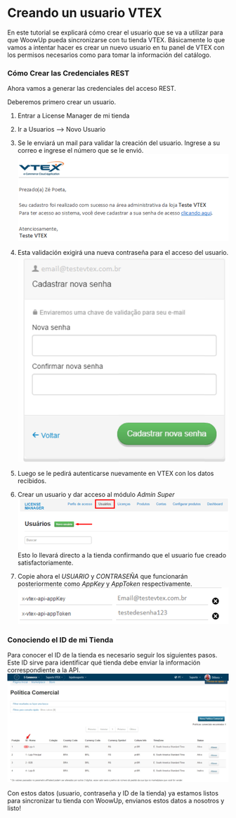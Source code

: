 # Creando un usuario VTEX

En este tutorial se explicará cómo crear el usuario que se va a utilizar para que WoowUp pueda sincronizarse con tu tienda VTEX. Básicamente lo que vamos a intentar hacer es crear un nuevo usuario en tu panel de VTEX con los permisos necesarios como para tomar la información del catálogo.

### Cómo Crear las Credenciales REST

Ahora vamos a generar las credenciales del acceso REST.

Deberemos primero crear un usuario.

1. Entrar a License Manager de mi tienda

2. Ir a Usuarios --> Novo Usuario

3. Se le enviará un mail para validar la creación del usuario. Ingrese a su correo e ingrese el número que se le envió.
![](src/vtex-rest1.png)
4. Esta validación exigirá una nueva contraseña para el acceso del usuario.
![](src/vtex-rest2.png)
5. Luego se le pedirá autenticarse nuevamente en VTEX con los datos recibidos.

6. Crear un usuario y dar acceso al módulo *Admin Super*
![](src/vtex-rest3.png)
Esto lo llevará directo a la tienda confirmando que el usuario fue creado satisfactoriamente.

7. Copie ahora el *USUARIO* y *CONTRASEÑA* que funcionarán posteriormente como *AppKey* y *AppToken* respectivamente.
![](src/vtex-rest4.png)

### Conociendo el ID de mi Tienda

Para conocer el ID de la tienda es necesario seguir los siguientes pasos. Este ID sirve para identificar qué tienda debe enviar la información correspondiente a la API.
![](src/vtex-rest5.jpg)

Con estos datos (usuario, contraseña y ID de la tienda) ya estamos listos para sincronizar tu tienda con WoowUp, envianos estos datos a nosotros y listo!
